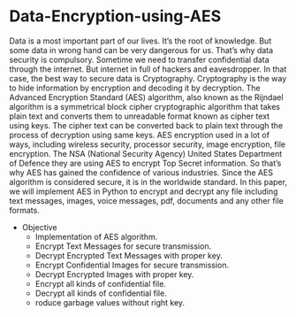 # Data-Encryption-using-AES
 
Data is a most important part of our lives. It’s the root of knowledge. But some data in wrong hand can be very dangerous for us. That’s why data security is compulsory. Sometime we need to transfer confidential data through the internet. But internet in full of hackers and eavesdropper.  In that case, the best way to secure data is Cryptography. Cryptography is the way to hide information by encryption and decoding it by decryption. The Advanced Encryption Standard (AES) algorithm, also known as the Rijndael algorithm is a symmetrical block cipher cryptographic algorithm that takes plain text and converts them to unreadable format known as cipher text using keys. The cipher text can be converted back to plain text through the process of decryption using same keys. AES encryption used in a lot of ways, including wireless security, processor security, image encryption, file encryption. The NSA (National Security Agency) United States Department of Defence they are using AES to encrypt Top Secret information. So that’s why AES has gained the confidence of various industries. Since the AES algorithm is considered secure, it is in the worldwide standard. In this paper, we will implement AES in Python to encrypt and decrypt any file including text messages, images, voice messages, pdf, documents and any other file formats. 

* Objective
    * Implementation of AES algorithm.
    * Encrypt Text Messages for secure transmission. 
    * Decrypt Encrypted Text Messages with proper key. 
    * Encrypt Confidential Images for secure transmission.
    * Decrypt Encrypted Images with proper key.
    * Encrypt all kinds of confidential file.
    * Decrypt all kinds of confidential file.
    * roduce garbage values without right key.  
